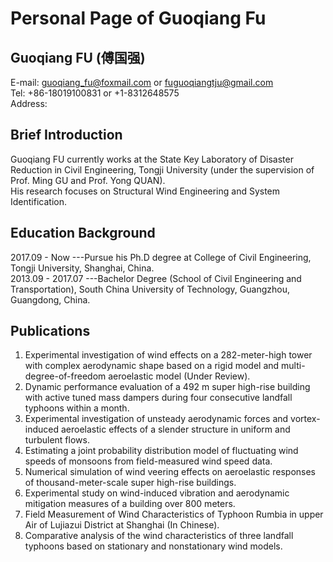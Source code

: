 # Personal Page of Guoqiang Fu    
## Guoqiang FU (傅国强)  
E-mail: <guoqiang_fu@foxmail.com> or <fuguoqiangtju@gmail.com>  
Tel: +86-18019100831 or +1-8312648575  
Address:  

## Brief Introduction  
Guoqiang FU currently works at the State Key Laboratory of Disaster Reduction in Civil Engineering, Tongji University (under the supervision of Prof. Ming GU and Prof. Yong QUAN).  
His research focuses on Structural Wind Engineering and System Identification.  

## Education Background
2017.09 - Now     ---Pursue his Ph.D degree at College of Civil Engineering, Tongji University, Shanghai, China.  
2013.09 - 2017.07 ---Bachelor Degree (School of Civil Engineering and Transportation), South China University of Technology, Guangzhou, Guangdong, China.   

## Publications
1. Experimental investigation of wind effects on a 282-meter-high tower with complex aerodynamic shape based on a rigid model and multi-degree-of-freedom aeroelastic model (Under Review).
3. Dynamic performance evaluation of a 492 m super high-rise building with active tuned mass dampers during four consecutive landfall typhoons within a month.  
4. Experimental investigation of unsteady aerodynamic forces and vortex-induced aeroelastic effects of a slender structure in uniform and turbulent flows.  
5. Estimating a joint probability distribution model of fluctuating wind speeds of monsoons from field-measured wind speed data.  
6. Numerical simulation of wind veering effects on aeroelastic responses of thousand-meter-scale super high-rise buildings.  
7. Experimental study on wind-induced vibration and aerodynamic mitigation measures of a building over 800 meters.  
8. Field Measurement of Wind Characteristics of Typhoon Rumbia in upper Air of Lujiazui District at Shanghai (In Chinese).  
9. Comparative analysis of the wind characteristics of three landfall typhoons based on stationary and nonstationary wind models.  
